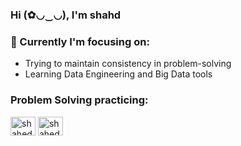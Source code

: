 
<!--
**shahdHesham13/shahdHesham13** is a ✨ _special_ ✨ repository because its `README.md` (this file) appears on your GitHub profile.

Here are some ideas to get you started:

- 🔭 I’m currently working on ...
- 🌱 I’m currently learning ...
- 👯 I’m looking to collaborate on ...
- 🤔 I’m looking for help with ...
- 💬 Ask me about ...
- 📫 How to reach me: ...
- 😄 Pronouns: ...
- ⚡ Fun fact: ...
-->

<h3 align="Left">Hi (✿◡‿◡), I'm shahd</h3>
<h3>🌱 Currently I'm focusing on:</h3>
<ul>
  <li>Trying to maintain consistency in problem-solving</li>
  <li>Learning Data Engineering and Big Data tools</li>
</ul>


<h3 align="left">Problem Solving practicing:</h3>
<p align="left">
<a href="https://www.hackerrank.com/shahedhesham13" target="blank"><img align="center" src="https://raw.githubusercontent.com/rahuldkjain/github-profile-readme-generator/master/src/images/icons/Social/hackerrank.svg" alt="shahedhesham13" height="30" width="40" /></a>
<a href="https://www.leetcode.com/shahedh13" target="blank"><img align="center" src="https://raw.githubusercontent.com/rahuldkjain/github-profile-readme-generator/master/src/images/icons/Social/leet-code.svg" alt="shahedh13" height="30" width="40" /></a>
</p>

